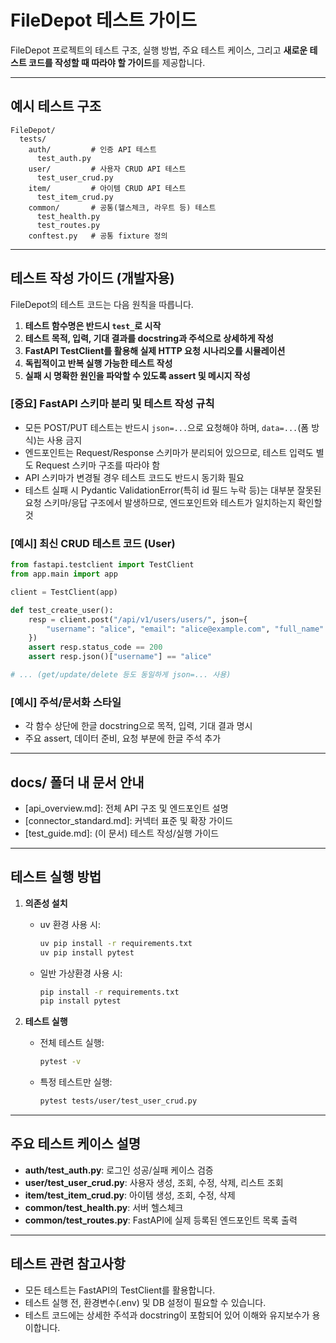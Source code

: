 # FileDepot 테스트 가이드

FileDepot 프로젝트의 테스트 구조, 실행 방법, 주요 테스트 케이스, 그리고 **새로운 테스트 코드를 작성할 때 따라야 할 가이드**를 제공합니다.

---

## 예시 테스트 구조

```
FileDepot/
  tests/
    auth/         # 인증 API 테스트
      test_auth.py
    user/         # 사용자 CRUD API 테스트
      test_user_crud.py
    item/         # 아이템 CRUD API 테스트
      test_item_crud.py
    common/       # 공통(헬스체크, 라우트 등) 테스트
      test_health.py
      test_routes.py
    conftest.py   # 공통 fixture 정의
```

---

## 테스트 작성 가이드 (개발자용)

FileDepot의 테스트 코드는 다음 원칙을 따릅니다.

1. **테스트 함수명은 반드시 `test_`로 시작**
2. **테스트 목적, 입력, 기대 결과를 docstring과 주석으로 상세하게 작성**
3. **FastAPI TestClient를 활용해 실제 HTTP 요청 시나리오를 시뮬레이션**
4. **독립적이고 반복 실행 가능한 테스트 작성**
5. **실패 시 명확한 원인을 파악할 수 있도록 assert 및 메시지 작성**

### [중요] FastAPI 스키마 분리 및 테스트 작성 규칙
- 모든 POST/PUT 테스트는 반드시 `json=...`으로 요청해야 하며, `data=...`(폼 방식)는 사용 금지
- 엔드포인트는 Request/Response 스키마가 분리되어 있으므로, 테스트 입력도 별도 Request 스키마 구조를 따라야 함
- API 스키마가 변경될 경우 테스트 코드도 반드시 동기화 필요
- 테스트 실패 시 Pydantic ValidationError(특히 id 필드 누락 등)는 대부분 잘못된 요청 스키마/응답 구조에서 발생하므로, 엔드포인트와 테스트가 일치하는지 확인할 것

### [예시] 최신 CRUD 테스트 코드 (User)
```python
from fastapi.testclient import TestClient
from app.main import app

client = TestClient(app)

def test_create_user():
    resp = client.post("/api/v1/users/users/", json={
        "username": "alice", "email": "alice@example.com", "full_name": "Alice", "password": "testpw", "disabled": False
    })
    assert resp.status_code == 200
    assert resp.json()["username"] == "alice"

# ... (get/update/delete 등도 동일하게 json=... 사용)
```

### [예시] 주석/문서화 스타일
- 각 함수 상단에 한글 docstring으로 목적, 입력, 기대 결과 명시
- 주요 assert, 데이터 준비, 요청 부분에 한글 주석 추가

---

## docs/ 폴더 내 문서 안내
- [api_overview.md]: 전체 API 구조 및 엔드포인트 설명
- [connector_standard.md]: 커넥터 표준 및 확장 가이드
- [test_guide.md]: (이 문서) 테스트 작성/실행 가이드

---

## 테스트 실행 방법

1. **의존성 설치**
   - uv 환경 사용 시:
     ```bash
     uv pip install -r requirements.txt
     uv pip install pytest
     ```
   - 일반 가상환경 사용 시:
     ```bash
     pip install -r requirements.txt
     pip install pytest
     ```

2. **테스트 실행**
   - 전체 테스트 실행:
     ```bash
     pytest -v
     ```
   - 특정 테스트만 실행:
     ```bash
     pytest tests/user/test_user_crud.py
     ```

---

## 주요 테스트 케이스 설명

- **auth/test_auth.py**: 로그인 성공/실패 케이스 검증
- **user/test_user_crud.py**: 사용자 생성, 조회, 수정, 삭제, 리스트 조회
- **item/test_item_crud.py**: 아이템 생성, 조회, 수정, 삭제
- **common/test_health.py**: 서버 헬스체크
- **common/test_routes.py**: FastAPI에 실제 등록된 엔드포인트 목록 출력

---

## 테스트 관련 참고사항

- 모든 테스트는 FastAPI의 TestClient를 활용합니다.
- 테스트 실행 전, 환경변수(.env) 및 DB 설정이 필요할 수 있습니다.
- 테스트 코드에는 상세한 주석과 docstring이 포함되어 있어 이해와 유지보수가 용이합니다.
